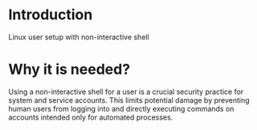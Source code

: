 # Introduction
Linux user setup with non-interactive shell

# Why it is needed?
Using a non-interactive shell for a user is a crucial security practice for system and service accounts. This limits potential damage by preventing human users from logging into and directly executing commands on accounts intended only for automated processes.
